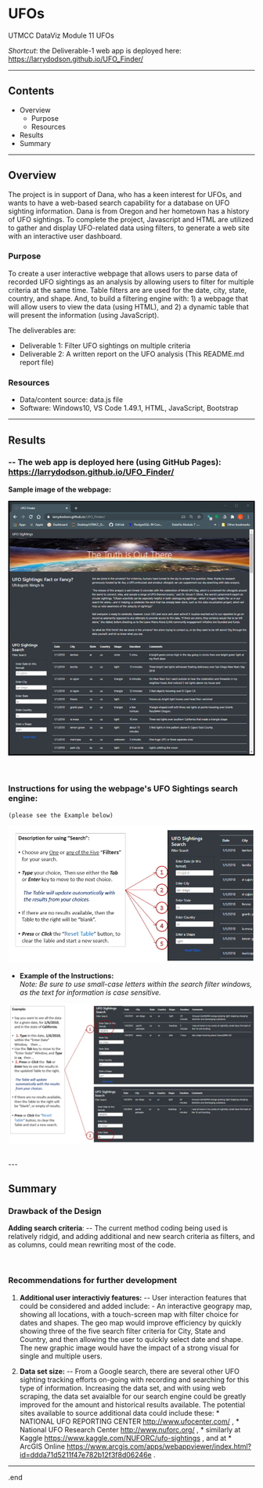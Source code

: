 # UFOs
UTMCC DataViz Module 11 UFOs  

  *Shortcut*: the Deliverable-1 web app is deployed here:  https://larrydodson.github.io/UFO_Finder/ 

---

## Contents 
  * Overview
    - Purpose
    - Resources
  * Results
  * Summary

---  

## Overview 
  
  The project is in support of Dana, who has a keen interest for UFOs, and wants to have a web-based search capability for a database on UFO sighting information. Dana is from Oregon and her hometown has a history of UFO sightings. To complete the project, Javascript and HTML are utilized to gather and display UFO-related data using filters, to generate a web site with an interactive user dashboard. 

   ### Purpose
   
   To create a user interactive webpage that allows users to parse data of recorded UFO sightings as an analysis by allowing users to filter for multiple criteria at the same time. Table filters are are used for the date, city, state, country, and shape. And, to build a filtering engine with: 1) a webpage that will allow users to view the data (using HTML), and 2) a dynamic table that will present the information (using JavaScript).

  
   The deliverables are:  
   
   - Deliverable 1: Filter UFO sightings on multiple criteria
   - Deliverable 2: A written report on the UFO analysis (This README.md report file)
  
   
  
   ### Resources
  * Data/content source: data.js file 
  * Software: Windows10, VS Code 1.49.1, HTML, JavaScript, Bootstrap
  
--- 

## Results
  
  ###  -- The web app is deployed here (using GitHub Pages):  https://larrydodson.github.io/UFO_Finder/
  
   **Sample image of the webpage:**
   
   ![UFO_Finder_webpage.png](https://github.com/larrydodson/UFOs/blob/main/static/images/UFO_Finder_webpage.png)
   
<br>

  ### Instructions for using the webpage's UFO Sightings search engine: 
    (please see the Example below) 
  
  
   ![Search_description.png](https://github.com/larrydodson/UFOs/blob/main/static/images/Search_description.png)


 * **Example of the Instructions:**   
   *Note: Be sure to use small-case letters within the search filter windows, as the text for information is case sensitive.*
 
 
  ![instructions.png](https://github.com/larrydodson/UFOs/blob/main/static/images/instructions.png)

<br>
--- 

## Summary
  
  ### Drawback of the Design 
   **Adding search criteria**:  --  The current method coding being used is relatively ridgid, and adding additional and new search criteria as filters, and as columns, could mean rewriting most of the code. 

<br>
  
  ### Recommendations for further development

   1. **Additional user interactiviy features:**  --  User interaction features that could be considered and added include:
    - An interactive geograpy map, showing all locations, with a touch-screen map with filter choice for dates and shapes. The geo map would improve efficiency by quickly showing three of the five search filter criteria for City, State and Country, and then allowing the user to quickly select date and shape. The new graphic image would have the impact of a strong visual for single and multiple users. 
  
   2. **Data set size:**  --  From a Google search, there are several other UFO sighting tracking efforts on-going with recording and searching for this type of information. Increasing the data set, and with using web scraping, the data set avaialble for our search engine could be greatly improved for the amount and historical results available. The potential sites available to source additional data could include these: * NATIONAL UFO REPORTING CENTER http://www.ufocenter.com/ ,  * National UFO Research Center http://www.nuforc.org/ ,  * similarly at Kaggle https://www.kaggle.com/NUFORC/ufo-sightings , and at * ArcGIS Online https://www.arcgis.com/apps/webappviewer/index.html?id=ddda71d5211f47e782b12f3f8d06246e .

--- 

.end 
